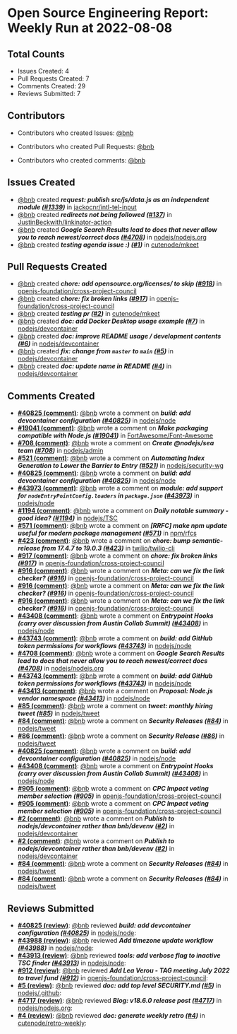 # Open Source Engineering Report: Weekly Run at 2022-08-08

## Total Counts

* Issues Created: 4
* Pull Requests Created: 7
* Comments Created: 29
* Reviews Submitted: 7

## Contributors

* Contributors who created Issues: [@bnb](https://github.com/bnb)

* Contributors who created Pull Requests: [@bnb](https://github.com/bnb)

* Contributors who created comments: [@bnb](https://github.com/bnb)

## Issues Created

* [@bnb](https://github.com/bnb) created _**request: publish src/js/data.js as an independent module ([#1339](https://github.com/jackocnr/intl-tel-input/issues/1339))**_ in [jackocnr/intl-tel-input](https://github.com/jackocnr/intl-tel-input)
* [@bnb](https://github.com/bnb) created _**redirects not being followed ([#137](https://github.com/JustinBeckwith/linkinator-action/issues/137))**_ in [JustinBeckwith/linkinator-action](https://github.com/JustinBeckwith/linkinator-action)
* [@bnb](https://github.com/bnb) created _**Google Search Results lead to docs that never allow you to reach newest/correct docs ([#4708](https://github.com/nodejs/nodejs.org/issues/4708))**_ in [nodejs/nodejs.org](https://github.com/nodejs/nodejs.org)
* [@bnb](https://github.com/bnb) created _**testing agenda issue :) ([#1](https://github.com/cutenode/mkeet/issues/1))**_ in [cutenode/mkeet](https://github.com/cutenode/mkeet)

## Pull Requests Created

* [@bnb](https://github.com/bnb) created _**chore: add opensource.org/licenses/ to skip ([#918](https://github.com/openjs-foundation/cross-project-council/pull/918))**_ in [openjs-foundation/cross-project-council](https://github.com/openjs-foundation/cross-project-council)
* [@bnb](https://github.com/bnb) created _**chore: fix broken links ([#917](https://github.com/openjs-foundation/cross-project-council/pull/917))**_ in [openjs-foundation/cross-project-council](https://github.com/openjs-foundation/cross-project-council)
* [@bnb](https://github.com/bnb) created _**testing pr ([#2](https://github.com/cutenode/mkeet/pull/2))**_ in [cutenode/mkeet](https://github.com/cutenode/mkeet)
* [@bnb](https://github.com/bnb) created _**doc: add Docker Desktop usage example ([#7](https://github.com/nodejs/devcontainer/pull/7))**_ in [nodejs/devcontainer](https://github.com/nodejs/devcontainer)
* [@bnb](https://github.com/bnb) created _**doc: improve README usage / development contents ([#6](https://github.com/nodejs/devcontainer/pull/6))**_ in [nodejs/devcontainer](https://github.com/nodejs/devcontainer)
* [@bnb](https://github.com/bnb) created _**fix: change from `master` to `main` ([#5](https://github.com/nodejs/devcontainer/pull/5))**_ in [nodejs/devcontainer](https://github.com/nodejs/devcontainer)
* [@bnb](https://github.com/bnb) created _**doc: update name in README ([#4](https://github.com/nodejs/devcontainer/pull/4))**_ in [nodejs/devcontainer](https://github.com/nodejs/devcontainer)

## Comments Created

* **[#40825 (comment)](https://github.com/nodejs/node/pull/40825#issuecomment-1198640044)**: [@bnb](https://github.com/bnb) wrote a comment on _**build: add devcontainer configuration ([#40825](https://github.com/nodejs/node/pull/40825))**_ in [nodejs/node](https://github.com/nodejs/node)
* **[#19041 (comment)](https://github.com/FortAwesome/Font-Awesome/pull/19041#issuecomment-1198636299)**: [@bnb](https://github.com/bnb) wrote a comment on _**Make packaging compatible with Node.js ([#19041](https://github.com/FortAwesome/Font-Awesome/pull/19041))**_ in [FortAwesome/Font-Awesome](https://github.com/FortAwesome/Font-Awesome)
* **[#708 (comment)](https://github.com/nodejs/admin/issues/708#issuecomment-1198627050)**: [@bnb](https://github.com/bnb) wrote a comment on _**Create @nodejs/sea team ([#708](https://github.com/nodejs/admin/issues/708))**_ in [nodejs/admin](https://github.com/nodejs/admin)
* **[#521 (comment)](https://github.com/nodejs/security-wg/issues/521#issuecomment-1198625007)**: [@bnb](https://github.com/bnb) wrote a comment on _**Automating Index Generation to Lower the Barrier to Entry  ([#521](https://github.com/nodejs/security-wg/issues/521))**_ in [nodejs/security-wg](https://github.com/nodejs/security-wg)
* **[#40825 (comment)](https://github.com/nodejs/node/pull/40825#issuecomment-1198373693)**: [@bnb](https://github.com/bnb) wrote a comment on _**build: add devcontainer configuration ([#40825](https://github.com/nodejs/node/pull/40825))**_ in [nodejs/node](https://github.com/nodejs/node)
* **[#43973 (comment)](https://github.com/nodejs/node/pull/43973#issuecomment-1198341545)**: [@bnb](https://github.com/bnb) wrote a comment on _**module: add support for `nodeEntryPointConfig.loaders` in `package.json` ([#43973](https://github.com/nodejs/node/pull/43973))**_ in [nodejs/node](https://github.com/nodejs/node)
* **[#1194 (comment)](https://github.com/nodejs/TSC/issues/1194#issuecomment-1191911679)**: [@bnb](https://github.com/bnb) wrote a comment on _**Daily notable summary - good idea? ([#1194](https://github.com/nodejs/TSC/issues/1194))**_ in [nodejs/TSC](https://github.com/nodejs/TSC)
* **[#571 (comment)](https://github.com/npm/rfcs/issues/571#issuecomment-1191910309)**: [@bnb](https://github.com/bnb) wrote a comment on _**[RRFC] make npm update useful for modern package management ([#571](https://github.com/npm/rfcs/issues/571))**_ in [npm/rfcs](https://github.com/npm/rfcs)
* **[#423 (comment)](https://github.com/twilio/twilio-cli/pull/423#issuecomment-1190429434)**: [@bnb](https://github.com/bnb) wrote a comment on _**chore: bump semantic-release from 17.4.7 to 19.0.3 ([#423](https://github.com/twilio/twilio-cli/pull/423))**_ in [twilio/twilio-cli](https://github.com/twilio/twilio-cli)
* **[#917 (comment)](https://github.com/openjs-foundation/cross-project-council/pull/917#issuecomment-1189435535)**: [@bnb](https://github.com/bnb) wrote a comment on _**chore: fix broken links ([#917](https://github.com/openjs-foundation/cross-project-council/pull/917))**_ in [openjs-foundation/cross-project-council](https://github.com/openjs-foundation/cross-project-council)
* **[#916 (comment)](https://github.com/openjs-foundation/cross-project-council/issues/916#issuecomment-1189420667)**: [@bnb](https://github.com/bnb) wrote a comment on _**Meta: can we fix the link checker? ([#916](https://github.com/openjs-foundation/cross-project-council/issues/916))**_ in [openjs-foundation/cross-project-council](https://github.com/openjs-foundation/cross-project-council)
* **[#916 (comment)](https://github.com/openjs-foundation/cross-project-council/issues/916#issuecomment-1189417907)**: [@bnb](https://github.com/bnb) wrote a comment on _**Meta: can we fix the link checker? ([#916](https://github.com/openjs-foundation/cross-project-council/issues/916))**_ in [openjs-foundation/cross-project-council](https://github.com/openjs-foundation/cross-project-council)
* **[#916 (comment)](https://github.com/openjs-foundation/cross-project-council/issues/916#issuecomment-1189397369)**: [@bnb](https://github.com/bnb) wrote a comment on _**Meta: can we fix the link checker? ([#916](https://github.com/openjs-foundation/cross-project-council/issues/916))**_ in [openjs-foundation/cross-project-council](https://github.com/openjs-foundation/cross-project-council)
* **[#43408 (comment)](https://github.com/nodejs/node/issues/43408#issuecomment-1183584114)**: [@bnb](https://github.com/bnb) wrote a comment on _**Entrypoint Hooks (carry over discussion from Austin Collab Summit) ([#43408](https://github.com/nodejs/node/issues/43408))**_ in [nodejs/node](https://github.com/nodejs/node)
* **[#43743 (comment)](https://github.com/nodejs/node/pull/43743#issuecomment-1182536729)**: [@bnb](https://github.com/bnb) wrote a comment on _**build: add GitHub token permissions for workflows ([#43743](https://github.com/nodejs/node/pull/43743))**_ in [nodejs/node](https://github.com/nodejs/node)
* **[#4708 (comment)](https://github.com/nodejs/nodejs.org/issues/4708#issuecomment-1180898826)**: [@bnb](https://github.com/bnb) wrote a comment on _**Google Search Results lead to docs that never allow you to reach newest/correct docs ([#4708](https://github.com/nodejs/nodejs.org/issues/4708))**_ in [nodejs/nodejs.org](https://github.com/nodejs/nodejs.org)
* **[#43743 (comment)](https://github.com/nodejs/node/pull/43743#issuecomment-1179876513)**: [@bnb](https://github.com/bnb) wrote a comment on _**build: add GitHub token permissions for workflows ([#43743](https://github.com/nodejs/node/pull/43743))**_ in [nodejs/node](https://github.com/nodejs/node)
* **[#43413 (comment)](https://github.com/nodejs/node/issues/43413#issuecomment-1179835587)**: [@bnb](https://github.com/bnb) wrote a comment on _**Proposal: Node.js vendor namespace ([#43413](https://github.com/nodejs/node/issues/43413))**_ in [nodejs/node](https://github.com/nodejs/node)
* **[#85 (comment)](https://github.com/nodejs/tweet/pull/85#issuecomment-1177839326)**: [@bnb](https://github.com/bnb) wrote a comment on _**tweet: monthly hiring tweet ([#85](https://github.com/nodejs/tweet/pull/85))**_ in [nodejs/tweet](https://github.com/nodejs/tweet)
* **[#84 (comment)](https://github.com/nodejs/tweet/issues/84#issuecomment-1177838413)**: [@bnb](https://github.com/bnb) wrote a comment on _**Security Releases ([#84](https://github.com/nodejs/tweet/issues/84))**_ in [nodejs/tweet](https://github.com/nodejs/tweet)
* **[#86 (comment)](https://github.com/nodejs/tweet/issues/86#issuecomment-1177838221)**: [@bnb](https://github.com/bnb) wrote a comment on _**Security Release ([#86](https://github.com/nodejs/tweet/issues/86))**_ in [nodejs/tweet](https://github.com/nodejs/tweet)
* **[#40825 (comment)](https://github.com/nodejs/node/pull/40825#issuecomment-1176783622)**: [@bnb](https://github.com/bnb) wrote a comment on _**build: add devcontainer configuration ([#40825](https://github.com/nodejs/node/pull/40825))**_ in [nodejs/node](https://github.com/nodejs/node)
* **[#43408 (comment)](https://github.com/nodejs/node/issues/43408#issuecomment-1176475095)**: [@bnb](https://github.com/bnb) wrote a comment on _**Entrypoint Hooks (carry over discussion from Austin Collab Summit) ([#43408](https://github.com/nodejs/node/issues/43408))**_ in [nodejs/node](https://github.com/nodejs/node)
* **[#905 (comment)](https://github.com/openjs-foundation/cross-project-council/issues/905#issuecomment-1175835691)**: [@bnb](https://github.com/bnb) wrote a comment on _**CPC Impact voting member selection ([#905](https://github.com/openjs-foundation/cross-project-council/issues/905))**_ in [openjs-foundation/cross-project-council](https://github.com/openjs-foundation/cross-project-council)
* **[#905 (comment)](https://github.com/openjs-foundation/cross-project-council/issues/905#issuecomment-1175682365)**: [@bnb](https://github.com/bnb) wrote a comment on _**CPC Impact voting member selection ([#905](https://github.com/openjs-foundation/cross-project-council/issues/905))**_ in [openjs-foundation/cross-project-council](https://github.com/openjs-foundation/cross-project-council)
* **[#2 (comment)](https://github.com/nodejs/devcontainer/issues/2#issuecomment-1175641850)**: [@bnb](https://github.com/bnb) wrote a comment on _**Publish to nodejs/devcontainer rather than bnb/devenv ([#2](https://github.com/nodejs/devcontainer/issues/2))**_ in [nodejs/devcontainer](https://github.com/nodejs/devcontainer)
* **[#2 (comment)](https://github.com/nodejs/devcontainer/issues/2#issuecomment-1175575565)**: [@bnb](https://github.com/bnb) wrote a comment on _**Publish to nodejs/devcontainer rather than bnb/devenv ([#2](https://github.com/nodejs/devcontainer/issues/2))**_ in [nodejs/devcontainer](https://github.com/nodejs/devcontainer)
* **[#84 (comment)](https://github.com/nodejs/tweet/issues/84#issuecomment-1172652712)**: [@bnb](https://github.com/bnb) wrote a comment on _**Security Releases ([#84](https://github.com/nodejs/tweet/issues/84))**_ in [nodejs/tweet](https://github.com/nodejs/tweet)
* **[#84 (comment)](https://github.com/nodejs/tweet/issues/84#issuecomment-1172652579)**: [@bnb](https://github.com/bnb) wrote a comment on _**Security Releases ([#84](https://github.com/nodejs/tweet/issues/84))**_ in [nodejs/tweet](https://github.com/nodejs/tweet)

## Reviews Submitted

* **[#40825 (review)](https://github.com/nodejs/node/pull/40825#pullrequestreview-1054411142)**: [@bnb](https://github.com/bnb) reviewed _**build: add devcontainer configuration ([#40825](https://github.com/nodejs/node/pull/40825))**_ in [nodejs/node](https://github.com/nodejs/node): 
* **[#43988 (review)](https://github.com/nodejs/node/pull/43988#pullrequestreview-1050248465)**: [@bnb](https://github.com/bnb) reviewed _**Add timezone update workflow ([#43988](https://github.com/nodejs/node/pull/43988))**_ in [nodejs/node](https://github.com/nodejs/node): 
* **[#43913 (review)](https://github.com/nodejs/node/pull/43913#pullrequestreview-1045309255)**: [@bnb](https://github.com/bnb) reviewed _**tools: add verbose flag to inactive TSC finder ([#43913](https://github.com/nodejs/node/pull/43913))**_ in [nodejs/node](https://github.com/nodejs/node): 
* **[#912 (review)](https://github.com/openjs-foundation/cross-project-council/pull/912#pullrequestreview-1043799614)**: [@bnb](https://github.com/bnb) reviewed _**Add Lea Verou - TAG meeting July 2022 to travel fund ([#912](https://github.com/openjs-foundation/cross-project-council/pull/912))**_ in [openjs-foundation/cross-project-council](https://github.com/openjs-foundation/cross-project-council): 
* **[#5 (review)](https://github.com/nodejs/.github/pull/5#pullrequestreview-1040563226)**: [@bnb](https://github.com/bnb) reviewed _**doc: add top level SECURITY.md ([#5](https://github.com/nodejs/.github/pull/5))**_ in [nodejs/.github](https://github.com/nodejs/.github): 
* **[#4717 (review)](https://github.com/nodejs/nodejs.org/pull/4717#pullrequestreview-1037980302)**: [@bnb](https://github.com/bnb) reviewed _**Blog: v18.6.0 release post ([#4717](https://github.com/nodejs/nodejs.org/pull/4717))**_ in [nodejs/nodejs.org](https://github.com/nodejs/nodejs.org): 
* **[#4 (review)](https://github.com/cutenode/retro-weekly/pull/4#pullrequestreview-1026802521)**: [@bnb](https://github.com/bnb) reviewed _**doc: generate weekly retro ([#4](https://github.com/cutenode/retro-weekly/pull/4))**_ in [cutenode/retro-weekly](https://github.com/cutenode/retro-weekly): 